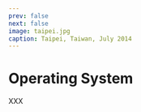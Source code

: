 ```yaml
---
prev: false
next: false
image: taipei.jpg
caption: Taipei, Taiwan, July 2014
---
```


# Operating System

XXX
